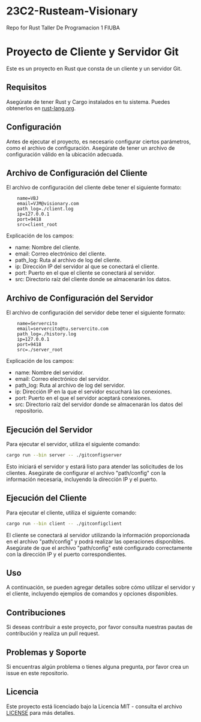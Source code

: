 # 23C2-Rusteam-Visionary
Repo for Rust Taller De Programacion 1 FIUBA


# Proyecto de Cliente y Servidor Git

Este es un proyecto en Rust que consta de un cliente y un servidor Git.

## Requisitos

Asegúrate de tener Rust y Cargo instalados en tu sistema. Puedes obtenerlos en [rust-lang.org](https://www.rust-lang.org/).

## Configuración

Antes de ejecutar el proyecto, es necesario configurar ciertos parámetros, como el archivo de configuración. Asegúrate de tener un archivo de configuración válido en la ubicación adecuada.

## Archivo de Configuración del Cliente

El archivo de configuración del cliente debe tener el siguiente formato:

```
    name=VBJ
    email=VJM@visionary.com
    path_log=./client.log
    ip=127.0.0.1
    port=9418
    src=client_root
```
Explicación de los campos:

- name: Nombre del cliente.
- email: Correo electrónico del cliente.
- path_log: Ruta al archivo de log del cliente.
- ip: Dirección IP del servidor al que se conectará el cliente.
- port: Puerto en el que el cliente se conectará al servidor.
- src: Directorio raíz del cliente donde se almacenarán los datos.

## Archivo de Configuración del Servidor

El archivo de configuración del servidor debe tener el siguiente formato:

```
    name=Servercito
    email=servercito@tu.servercito.com
    path_log=./history.log
    ip=127.0.0.1
    port=9418
    src=./server_root
```

Explicación de los campos:

- name: Nombre del servidor.
- email: Correo electrónico del servidor.
- path_log: Ruta al archivo de log del servidor.
- ip: Dirección IP en la que el servidor escuchará las conexiones.
- port: Puerto en el que el servidor aceptará conexiones.
- src: Directorio raíz del servidor donde se almacenarán los datos del repositorio.


## Ejecución del Servidor

Para ejecutar el servidor, utiliza el siguiente comando:

```bash
cargo run --bin server -- ./gitconfigserver
```

Esto iniciará el servidor y estará listo para atender las solicitudes de los clientes. Asegúrate de configurar el archivo "path/config" con la información necesaria, incluyendo la dirección IP y el puerto.

## Ejecución del Cliente

Para ejecutar el cliente, utiliza el siguiente comando:

```bash
cargo run --bin client -- ./gitconfigclient
```

El cliente se conectará al servidor utilizando la información proporcionada en el archivo "path/config" y podrá realizar las operaciones disponibles. Asegúrate de que el archivo "path/config" esté configurado correctamente con la dirección IP y el puerto correspondientes.

## Uso

A continuación, se pueden agregar detalles sobre cómo utilizar el servidor y el cliente, incluyendo ejemplos de comandos y opciones disponibles.

## Contribuciones

Si deseas contribuir a este proyecto, por favor consulta nuestras pautas de contribución y realiza un pull request.

## Problemas y Soporte

Si encuentras algún problema o tienes alguna pregunta, por favor crea un issue en este repositorio.

## Licencia

Este proyecto está licenciado bajo la Licencia MIT - consulta el archivo [LICENSE](LICENSE) para más detalles.
